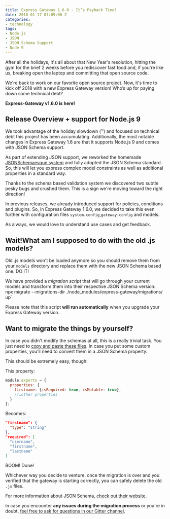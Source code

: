 ```yaml
---
title: Express Gateway 1.6.0 - It’s Payback Time!
date: 2018-01-17 07:09:00 Z
categories:
- technology
tags:
- Node.js
- JSON
- JSON Schema Support
- Node 9
---
```


After all the holidays, it's all about that New Year's resolution, hitting the gym for the brief 2 weeks before you rediscover fast food and, if you're like us, breaking open the laptop and committing that open source code.
<!--excerpt-->

We're back to work on our favorite open source project. Now, it's time to kick off 2018 with a new Express Gateway version! Who’s up for paying down some technical debt?

**Express-Gateway v1.6.0 is here!**

## Release Overview + support for Node.js 9
We took advantage of the holiday slowdown (™) and focused on technical debt this project has been accumulating. Additionally, the most notable changes in Express Gateway 1.6 are that it supports Node.js 9 and comes with JSON Schema support.

As part of extending JSON support, we reworked the homemade [JSONSchemaesque system](https://github.com/ExpressGateway/express-gateway/blob/b5ebbac47f8d50fe95000b3e84f274a62e8bab3c/lib/config/models/users.js) and fully adopted the JSON Schema standard. So, this will let you express complex model constraints as well as additional properties in a standard way.

Thanks to the schema based validation system we discovered two subtle pesky bugs and crushed them. This is a sign we're moving toward the right direction!

In previous releases, we already introduced support for policies, conditions and plugins. So, in Express Gateway 1.6.0, we decided to take this even further with configuration files `system.config`,`gateway.config` and models.

As always, we would love to understand use cases and get feedback.

## Wait!What am I supposed to do with the old .js models?
Old .js models won't be loaded anymore so you should remove them from your `models` directory and replace them with the new JSON Schema based one. DO IT!

We have provided a *migration script* that will go through your current models and transform them into their respective JSON Schema version:
`
`npx migrate --migrations-dir ./node_modules/express-gateway/migrations/ up`

Please note that this script **will run automatically** when you upgrade your Express Gateway version.

## Want to migrate the things by yourself?

In case you didn't modify the schemas at all, this is a really trivial task. You just need to [copy and paste these files](https://github.com/ExpressGateway/express-gateway/tree/master/lib/config/models).
In case you put some custom properties, you'll need to convert them in a JSON Schema property.

This should be extremely easy, though:

This property:

```javascript
module.exports = {
  properties: {
    firstname: {isRequired: true, isMutable: true},
    //…other properties
  }
};
```

Becomes:

```json
"firstname": {
  "type": "string"
},
"required": [
  "username",
  "firstname",
  "lastname"
]
```

BOOM! Done!

Whichever way you decide to venture, once the migration is over and you verified that the gateway is starting correctly, you can safely delete the old `.js` files.

For more information about JSON Schema, [check out their website](http://json-schema.org/).

In case you encounter **any issues during the migration process** or you're in doubt, [feel free to ask for questions in our Gitter channel](https://gitter.im/ExpressGateway/express-gateway).